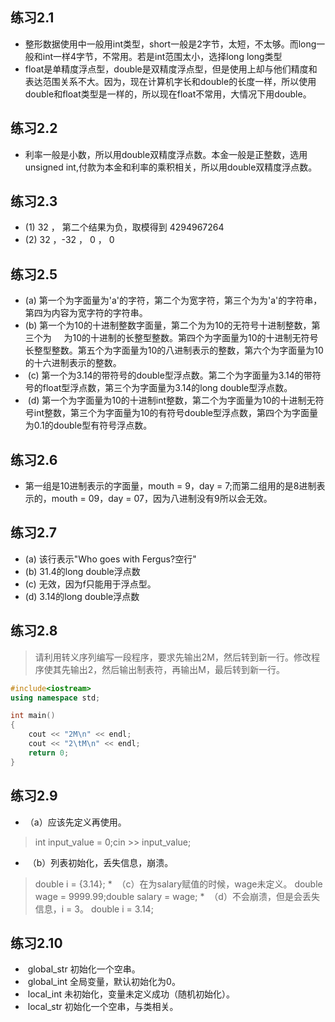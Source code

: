 ## 练习2.1
*   整形数据使用中一般用int类型，short一般是2字节，太短，不太够。而long一般和int一样4字节，不常用。若是int范围太小，选择long long类型
*   float是单精度浮点型，double是双精度浮点型，但是使用上却与他们精度和表达范围关系不大。因为，现在计算机字长和double的长度一样，所以使用double和float类型是一样的，所以现在float不常用，大情况下用double。

## 练习2.2
*  利率一般是小数，所以用double双精度浮点数。本金一般是正整数，选用unsigned int,付款为本金和利率的乘积相关，所以用double双精度浮点数。
  
## 练习2.3
*  (1) 32 ， 第二个结果为负，取模得到 4294967264
*  (2) 32 ，-32 ， 0 ， 0
  
## 练习2.5
*  (a) 第一个为字面量为'a'的字符，第二个为宽字符，第三个为为'a'的字符串，第四为内容为宽字符的字符串。
*  (b) 第一个为10的十进制整数字面量，第二个为为10的无符号十进制整数，第三个为     为10的十进制的长整型整数。第四个为字面量为10的十进制无符号长整型整数。第五个为字面量为10的八进制表示的整数，第六个为字面量为10的十六进制表示的整数。
*  (c) 第一个为3.14的带符号的double型浮点数。第二个为字面量为3.14的带符号的float型浮点数，第三个为字面量为3.14的long double型浮点数。
*  (d) 第一个为字面量为10的十进制int整数，第二个为字面量为10的十进制无符号int整数，第三个为字面量为10的有符号double型浮点数，第四个为字面量为0.1的double型有符号浮点数。
          
## 练习2.6
*  第一组是10进制表示的字面量，mouth = 9，day = 7;而第二组用的是8进制表示的，mouth = 09，day = 07，因为八进制没有9所以会无效。
  
## 练习2.7
* (a) 该行表示"Who goes with Fergus?空行"
* (b) 31.4的long double浮点数
* (c) 无效，因为f只能用于浮点型。
* (d) 3.14的long double浮点数
 
## 练习2.8
> 请利用转义序列编写一段程序，要求先输出2M，然后转到新一行。修改程序使其先输出2，然后输出制表符，再输出M，最后转到新一行。
```c++
#include<iostream>
using namespace std;

int main()
{
	cout << "2M\n" << endl;
	cout << "2\tM\n" << endl;
	return 0;
}
```
## 练习2.9
*  （a）应该先定义再使用。
>  int input_value = 0;cin >> input_value;
*  （b）列表初始化，丢失信息，崩溃。
>  double i = {3.14};
*  （c）在为salary赋值的时候，wage未定义。
>  double  wage = 9999.99;double salary = wage;
*  （d）不会崩溃，但是会丢失信息，i = 3。
>  double i = 3.14;
## 练习2.10
*  global_str 初始化一个空串。
*  global_int 全局变量，默认初始化为0。
*  local_int 未初始化，变量未定义成功（随机初始化）。
*  local_str 初始化一个空串，与类相关。
